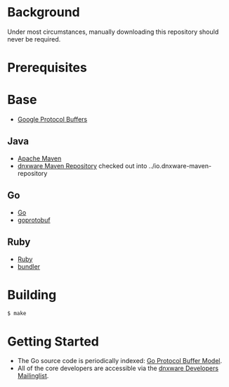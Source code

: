 # Background
Under most circumstances, manually downloading this repository should never
be required.

# Prerequisites
# Base
* [Google Protocol Buffers](https://developers.google.com/protocol-buffers)

## Java
* [Apache Maven](http://maven.apache.org)
* [dnxware Maven Repository](https://github.com/dnxware/io.dnxware-maven-repository) checked out into ../io.dnxware-maven-repository

## Go
*  [Go](http://golang.org)
*  [goprotobuf](https://code.google.com/p/goprotobuf)

## Ruby
*  [Ruby](https://www.ruby-lang.org)
*  [bundler](https://rubygems.org/gems/bundler)

# Building
    $ make

# Getting Started
  * The Go source code is periodically indexed: [Go Protocol Buffer Model](http://godoc.org/github.com/dnxware/client_model/go).
  * All of the core developers are accessible via the [dnxware Developers Mailinglist](https://groups.google.com/forum/?fromgroups#!forum/dnxware-developers).
